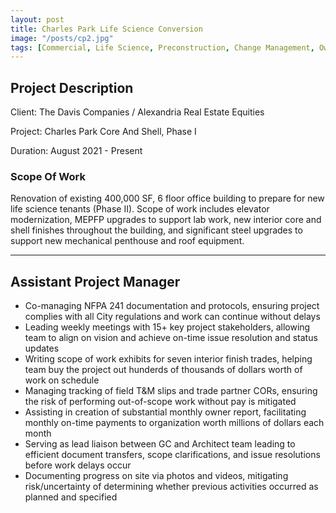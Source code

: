 ```yaml
---
layout: post
title: Charles Park Life Science Conversion
image: "/posts/cp2.jpg"
tags: [Commercial, Life Science, Preconstruction, Change Management, Owner Reporting]
---
```


## Project Description

Client: The Davis Companies / Alexandria Real Estate Equities

Project: Charles Park Core And Shell, Phase I

Duration: August 2021 - Present

### Scope Of Work

Renovation of existing 400,000 SF, 6 floor office building to prepare for new life science tenants (Phase II). Scope of work includes elevator modernization, MEPFP upgrades to support lab work, new interior core and shell finishes throughout the building, and significant steel upgrades to support new mechanical penthouse and roof equipment.

---

## Assistant Project Manager
- Co-managing NFPA 241 documentation and protocols, ensuring project complies with all City regulations and work can continue without delays
- Leading weekly meetings with 15+ key project stakeholders, allowing team to align on vision and achieve on-time issue resolution and status updates 
- Writing scope of work exhibits for seven interior finish trades, helping team buy the project out hunderds of thousands of dollars worth of work on schedule
- Managing tracking of field T&M slips and trade partner CORs, ensuring the risk of performing out-of-scope work without pay is mitigated
- Assisting in creation of substantial monthly owner report, facilitating monthly on-time payments to organization worth millions of dollars each month
- Serving as lead liaison between GC and Architect team leading to efficient document transfers, scope clarifications, and issue resolutions before work delays occur
- Documenting progress on site via photos and videos, mitigating risk/uncertainty of determining whether previous activities occurred as planned and specified
